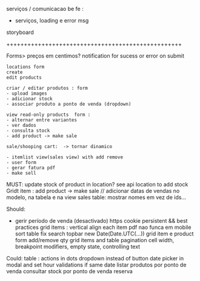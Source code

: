 

serviços / comunicacao be fe : 
- serviços, loading e error msg

storyboard


++++++++++++++++++++++++++++++++++++++++++++++++++

Forms>
	preços em centimos?
	notification for sucess or error on submit

	
	locations form
	create
	edit products

	criar / editar produtos : form 
	- upload images
	- adicionar stock
	- associar produto a ponto de venda (dropdown)

	view read-only products  form :
	- alternar entre variantes
	- ver dados
	- consulta stock
	- add product -> make sale

	sale/shooping cart:  -> tornar dinamico
	
	- itemlist view(sales view) with add remove
	- user form
	- gerar fatura pdf
	- make sell


MUST:
update stock of product in location? see api location to add stock
Gridt item : add product -> make sale
// adicionar datas de vendas no modelo, na tabela e na view
sales table: mostrar nomes em vez de ids...

Should:
- gerir período de venda (desactivado)
https
cookie persistent && best practices
grid items : vertical align each item
pdf nao funca em mobile
sort table fix
search
topbar
new Date(Date.UTC(...))
grid item e product form add/remove qty
grid items and table pagination
cell width, breakpoint modifiers, empty state, controlling text

Could:
table : actions in dots dropdown instead of button
date picker in modal and set hour validations if same date
listar produtos por ponto de venda
consultar stock por ponto de venda
reserva
